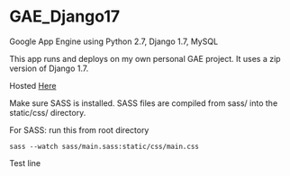 GAE_Django17
============

Google App Engine using Python 2.7, Django 1.7, MySQL

This app runs and deploys on my own personal GAE project. It uses a zip version of Django 1.7.

Hosted [Here](http://django17.striking-berm-771.appspot.com/)

Make sure SASS is installed. SASS files are compiled from sass/ into the static/css/ directory.

For SASS: run this from root directory 
```
sass --watch sass/main.sass:static/css/main.css
```

Test line